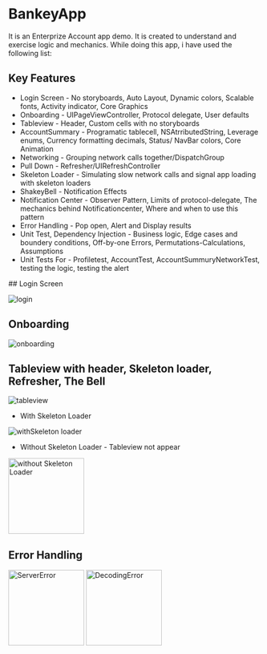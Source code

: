 # BankeyApp
It is an Enterprize Account app demo. It is created to understand and exercise logic and mechanics. While doing this app, i have used the following list:

## Key Features
- Login Screen - No storyboards, Auto Layout, Dynamic colors, Scalable fonts, Activity indicator, Core Graphics
- Onboarding - UIPageViewController, Protocol delegate, User defaults
- Tableview - Header, Custom cells with no storyboards
- AccountSummary - Programatic tablecell, NSAtrributedString, Leverage enums, Currency formatting decimals, Status/ NavBar colors, Core Animation
- Networking - Grouping network calls together/DispatchGroup
- Pull Down - Refresher/UIRefreshController
- Skeleton Loader -  Simulating slow network calls and signal app loading with skeleton loaders
- ShakeyBell - Notification Effects
- Notification Center - Observer Pattern, Limits of protocol-delegate, The mechanics behind Notificationcenter, Where and when to use this pattern
- Error Handling - Pop open, Alert and Display results
- Unit Test, Dependency Injection - Business logic, Edge cases and boundery conditions, Off-by-one Errors, Permutations-Calculations, Assumptions
- Unit Tests For - Profiletest, AccountTest, AccountSummuryNetworkTest, testing the logic, testing the alert

## Login Screen

![login](https://github.com/mesutgdk/BankeyApp/assets/112901255/32c52a82-f802-4773-ac93-8c1a13222b1c)

## Onboarding

![onboarding](https://github.com/mesutgdk/BankeyApp/assets/112901255/b4b360bf-2725-4882-9c53-d0851f952b1f)

## Tableview with header, Skeleton loader, Refresher, The Bell

![tableview](https://github.com/mesutgdk/BankeyApp/assets/112901255/3f048358-cf3f-4196-a272-af9dc0fbe317)

- With Skeleton Loader

![withSkeleton loader](https://github.com/mesutgdk/BankeyApp/assets/112901255/ce0d14a7-c2c7-4c51-9b2f-fb6f3e2fedd0)

- Without Skeleton Loader - Tableview not appear

<img width="151" alt="without Skeleton Loader" src="https://github.com/mesutgdk/BankeyApp/assets/112901255/895dea71-4645-4d7e-a405-3c5d8ba052f5">

## Error Handling

<img width="151" alt="ServerError" src="https://github.com/mesutgdk/BankeyApp/assets/112901255/edeb86ce-99f4-4405-99d0-62a7a5bb5338">

<img width="151" alt="DecodingError" src="https://github.com/mesutgdk/BankeyApp/assets/112901255/883ed3b4-c9fc-4b06-aa31-f06940dfb3b0">



